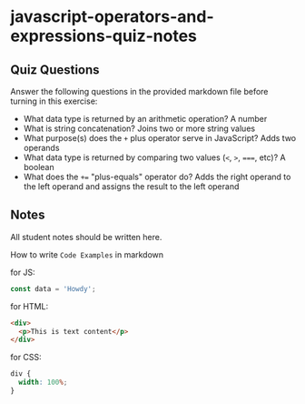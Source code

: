 # javascript-operators-and-expressions-quiz-notes

## Quiz Questions

Answer the following questions in the provided markdown file before turning in this exercise:

- What data type is returned by an arithmetic operation?
  A number
- What is string concatenation?
  Joins two or more string values
- What purpose(s) does the `+` plus operator serve in JavaScript?
  Adds two operands
- What data type is returned by comparing two values (`<`, `>`, `===`, etc)?
  A boolean
- What does the `+=` "plus-equals" operator do?
  Adds the right operand to the left operand and assigns the result to the left operand

## Notes

All student notes should be written here.

How to write `Code Examples` in markdown

for JS:

```javascript
const data = 'Howdy';
```

for HTML:

```html
<div>
  <p>This is text content</p>
</div>
```

for CSS:

```css
div {
  width: 100%;
}
```
